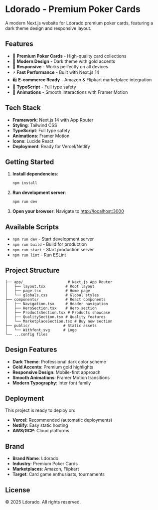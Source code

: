 # Ldorado - Premium Poker Cards

A modern Next.js website for Ldorado premium poker cards, featuring a dark theme design and responsive layout.

## Features

- 🎴 **Premium Poker Cards** - High-quality card collections
- 🎨 **Modern Design** - Dark theme with gold accents
- 📱 **Responsive** - Works perfectly on all devices
- ⚡ **Fast Performance** - Built with Next.js 14
- 🛍️ **E-commerce Ready** - Amazon & Flipkart marketplace integration
- 🎯 **TypeScript** - Full type safety
- 💫 **Animations** - Smooth interactions with Framer Motion

## Tech Stack

- **Framework**: Next.js 14 with App Router
- **Styling**: Tailwind CSS
- **TypeScript**: Full type safety
- **Animations**: Framer Motion
- **Icons**: Lucide React
- **Deployment**: Ready for Vercel/Netlify

## Getting Started

1. **Install dependencies**:
   ```bash
   npm install
   ```

2. **Run development server**:
   ```bash
   npm run dev
   ```

3. **Open your browser**:
   Navigate to [http://localhost:3000](http://localhost:3000)

## Available Scripts

- `npm run dev` - Start development server
- `npm run build` - Build for production
- `npm run start` - Start production server
- `npm run lint` - Run ESLint

## Project Structure

```
├── app/                    # Next.js App Router
│   ├── layout.tsx         # Root layout
│   ├── page.tsx           # Home page
│   └── globals.css        # Global styles
├── components/            # React components
│   ├── Navigation.tsx     # Header navigation
│   ├── HeroSection.tsx    # Hero section
│   ├── ProductsSection.tsx # Products showcase
│   ├── QualitySection.tsx # Quality features
│   └── MarketplaceSection.tsx # Buy now section
├── public/               # Static assets
│   └── Withfont.svg      # Logo
└── ...config files
```

## Design Features

- **Dark Theme**: Professional dark color scheme
- **Gold Accents**: Premium gold highlights
- **Responsive Design**: Mobile-first approach
- **Smooth Animations**: Framer Motion transitions
- **Modern Typography**: Inter font family

## Deployment

This project is ready to deploy on:

- **Vercel**: Recommended (automatic deployments)
- **Netlify**: Easy static hosting
- **AWS/GCP**: Cloud platforms

## Brand

- **Brand Name**: Ldorado
- **Industry**: Premium Poker Cards
- **Marketplaces**: Amazon, Flipkart
- **Target**: Card game enthusiasts, tournaments

## License

© 2025 Ldorado. All rights reserved.
